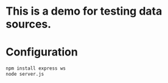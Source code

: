 # This is a demo for testing data sources.
# Configuration
```sh
npm install express ws
node server.js
```
